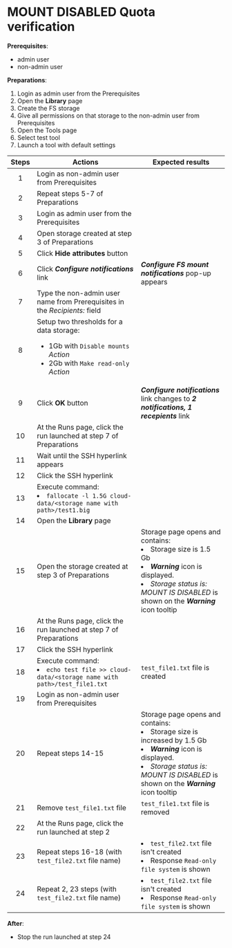 # MOUNT DISABLED Quota verification

**Prerequisites**:

- admin user
- non-admin user

**Preparations**:

1. Login as admin user from the Prerequisites
2. Open the **Library** page
3. Create the FS storage
4. Give all permissions on that storage to the non-admin user from Prerequisites
5. Open the Tools page
6. Select test tool
7. Launch a tool with default settings

| Steps | Actions | Expected results |
| :---: | --- | --- |
| 1 | Login as non-admin user from Prerequisites | |
| 2 | Repeat steps 5-7 of Preparations | |
| 3 | Login as admin user from the Prerequisites | | 
| 4 | Open storage created at step 3 of Preparations | |
| 5 | Click **Hide attributes** button | |
| 6 | Click ***Configure notifications*** link | ***Configure FS mount notifications*** pop-up appears |
| 7 | Type the non-admin user name from Prerequisites in the *Recipients:* field | |
| 8 | Setup two thresholds for a data storage: <ul><li> 1Gb with `Disable mounts` *Action* <li> 2Gb with `Make read-only` *Action* | |
| 9 | Click **OK** button | ***Configure notifications*** link changes to ***2 notifications, 1 recepients*** link |
| 10 | At the Runs page, click the run launched at step 7 of Preparations | |
| 11 | Wait until the SSH hyperlink appears | |
| 12 | Click the SSH hyperlink |
| 13 | Execute command: <li> `fallocate -l 1.5G cloud-data/<storage name with path>/test1.big` | |
| 14 | Open the **Library** page | |
| 15 | Open the storage created at step 3 of Preparations | Storage page opens and contains: <li> Storage size is 1.5 Gb <li> ***Warning*** icon is displayed. <li> *Storage status is: MOUNT IS DISABLED* is shown on the ***Warning*** icon tooltip |
| 16 | At the Runs page, click the run launched at step 7 of Preparations | |
| 17 | Click the SSH hyperlink | |
| 18 | Execute command: <li> `echo test file >> cloud-data/<storage name with path>/test_file1.txt` | `test_file1.txt` file is created |
| 19 | Login as non-admin user from Prerequisites | |
| 20 | Repeat steps 14-15 | Storage page opens and contains: <li> Storage size is increased by 1.5 Gb <li> ***Warning*** icon is displayed. <li> *Storage status is: MOUNT IS DISABLED* is shown on the ***Warning*** icon tooltip |
| 21 | Remove `test_file1.txt` file | `test_file1.txt` file is removed |
| 22 | At the Runs page, click the run launched at step 2 | |
| 23 | Repeat steps 16-18 (with `test_file2.txt` file name) | <li> `test_file2.txt` file isn't created <li> Response `Read-only file system` is shown |
| 24 | Repeat 2, 23 steps (with `test_file2.txt` file name) | <li> `test_file2.txt` file isn't created <li> Response `Read-only file system` is shown |

**After**:
- Stop  the run launched at step 24 